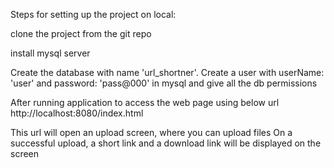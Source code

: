 Steps for setting up the project on local:

clone the project from the git repo

install mysql server

Create the database with name 'url_shortner'.
Create a user with userName: 'user' and password: 'pass@000' in mysql and give all the db permissions

After running application to access the web page using below url
http://localhost:8080/index.html

This url will open an upload screen, where you can upload files
On a successful upload, a short link and a download link will be displayed on the screen